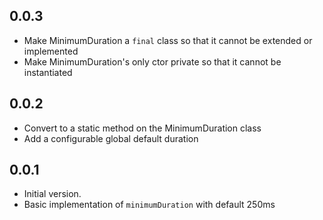 ## 0.0.3

- Make MinimumDuration a `final` class so that it cannot be extended or implemented
- Make MinimumDuration's only ctor private so that it cannot be instantiated

## 0.0.2

- Convert to a static method on the MinimumDuration class
- Add a configurable global default duration

## 0.0.1

- Initial version.
- Basic implementation of `minimumDuration` with default 250ms